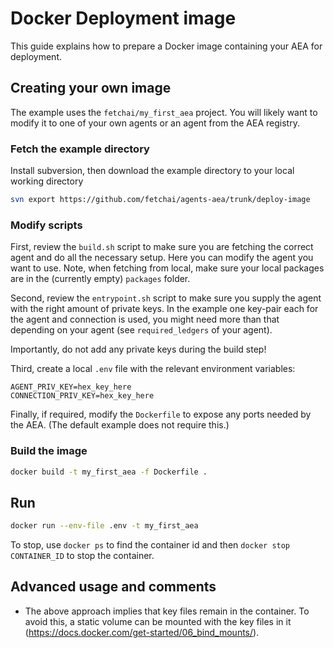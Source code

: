 # Docker Deployment image

This guide explains how to prepare a Docker image containing your AEA for deployment.

## Creating your own image

The example uses the `fetchai/my_first_aea` project. You will likely want to modify it to one of your own agents or an agent from the AEA registry.

### Fetch the example directory

Install subversion, then download the example directory to your local working directory

``` bash
svn export https://github.com/fetchai/agents-aea/trunk/deploy-image
```

### Modify scripts

First, review the `build.sh` script to make sure you are fetching the correct agent and do all the necessary setup. Here you can modify the agent you want to use. Note, when fetching from local, make sure your local packages are in the (currently empty) `packages` folder.

Second, review the `entrypoint.sh` script to make sure you supply the agent with the right amount of private keys. In the example one key-pair each for the agent and connection is used, you might need more than that depending on your agent (see `required_ledgers` of your agent).

Importantly, do not add any private keys during the build step!

Third, create a local `.env` file with the relevant environment variables:
```
AGENT_PRIV_KEY=hex_key_here
CONNECTION_PRIV_KEY=hex_key_here
```

Finally, if required, modify the `Dockerfile` to expose any ports needed by the AEA. (The default example does not require this.)


### Build the image

``` bash
docker build -t my_first_aea -f Dockerfile .
```

## Run

``` bash
docker run --env-file .env -t my_first_aea
```

To stop, use `docker ps` to find the container id and then `docker stop CONTAINER_ID` to stop the container.

## Advanced usage and comments

- The above approach implies that key files remain in the container. To avoid this, a static volume can be mounted with the key files in it (https://docs.docker.com/get-started/06_bind_mounts/).

